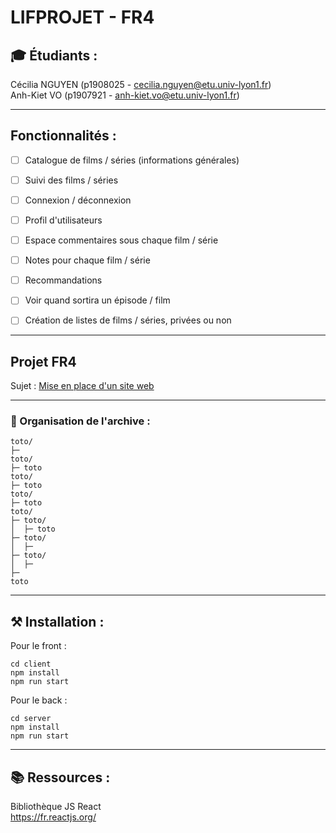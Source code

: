 # LIFPROJET - FR4

## 🎓 Étudiants :
Cécilia NGUYEN (p1908025 - cecilia.nguyen@etu.univ-lyon1.fr)  
Anh-Kiet VO (p1907921 - anh-kiet.vo@etu.univ-lyon1.fr)

-----------------

## Fonctionnalités :
- [ ] Catalogue de films / séries (informations générales)
- [ ] Suivi des films / séries
- [ ] Connexion / déconnexion
- [ ] Profil d'utilisateurs
- [ ] Espace commentaires sous chaque film / série
- [ ] Notes pour chaque film / série

- [ ] Recommandations
- [ ] Voir quand sortira un épisode / film
- [ ] Création de listes de films / séries, privées ou non

-----------------

## Projet FR4

Sujet : [Mise en place d'un site web](http://cazabetremy.fr/wiki/doku.php?id=projet:sujets#fr4_mise_en_place_d_un_site_web)

-----------------

### 🔖 Organisation de l'archive :  
```
toto/
├─ 
toto/
├─ toto
toto/
├─ toto
toto/
├─ toto
toto/
├─ toto/
│  ├─ toto
├─ toto/
│  ├─ 
├─ toto/
│  ├─ 
├─ 
toto
```

-----------------

## ⚒️ Installation :
Pour le front :
```
cd client
npm install
npm run start
```

Pour le back :
```
cd server
npm install
npm run start
```

-----------------

## 📚 Ressources :

Bibliothèque JS React  
https://fr.reactjs.org/
